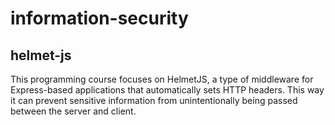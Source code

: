 # information-security

## helmet-js

This programming course focuses on HelmetJS, a type of middleware for Express-based applications that automatically sets HTTP headers. This way it can prevent sensitive information from unintentionally being passed between the server and client.
